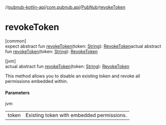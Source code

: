 //[pubnub-kotlin-api](../../../index.md)/[com.pubnub.api](../index.md)/[PubNub](index.md)/[revokeToken](revoke-token.md)

# revokeToken

[common]\
expect abstract fun [revokeToken](revoke-token.md)(token: [String](https://kotlinlang.org/api/core/kotlin-stdlib/kotlin/-string/index.html)): [RevokeToken](../../com.pubnub.api.endpoints.access/-revoke-token/index.md)actual abstract fun [revokeToken](revoke-token.md)(token: [String](https://kotlinlang.org/api/core/kotlin-stdlib/kotlin/-string/index.html)): [RevokeToken](../../com.pubnub.api.endpoints.access/-revoke-token/index.md)

[jvm]\
actual abstract fun [revokeToken](revoke-token.md)(token: [String](https://kotlinlang.org/api/core/kotlin-stdlib/kotlin/-string/index.html)): [RevokeToken](../../com.pubnub.api.endpoints.access/-revoke-token/index.md)

This method allows you to disable an existing token and revoke all permissions embedded within.

#### Parameters

jvm

| | |
|---|---|
| token | Existing token with embedded permissions. |
